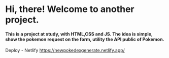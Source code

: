 # Hi, there! Welcome to another project.

#### This is a project at study, with HTML,CSS and JS. The idea is simple, show the pokemon request on the form, utility the API public of Pokemon.

 Deploy - Netlify https://newpokedexgenerate.netlify.app/
